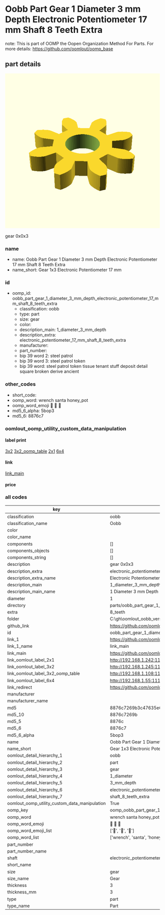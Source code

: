 # Oobb Part Gear 1 Diameter 3 mm Depth Electronic Potentiometer 17 mm Shaft 8 Teeth Extra  

note: This is part of OOMP the Oopen Organization Method For Parts. For more details: https://github.com/oomlout/oomp_base

##  part details
  

[![](3dpr.png)](3dpr.png)

gear 0x0x3



### name
* name: Oobb Part Gear 1 Diameter 3 mm Depth Electronic Potentiometer 17 mm Shaft 8 Teeth Extra
* name_short: Gear 1x3 Electronic Potentiometer 17 mm
### id
* oomp_id: oobb_part_gear_1_diameter_3_mm_depth_electronic_potentiometer_17_mm_shaft_8_teeth_extra
  * classification: oobb
  * type: part
  * size: gear
  * color: 
  * description_main: 1_diameter_3_mm_depth
  * description_extra: electronic_potentiometer_17_mm_shaft_8_teeth_extra
  * manufacturer: 
  * part_number: 
  * bip 39 word 2: steel patrol
  * bip 39 word 3: steel patrol token
  * bip 39 word: steel patrol token tissue tenant stuff deposit detail square broken derive ancient

### other_codes
* short_code: 
* oomp_word: wrench santa honey_pot
* oomp_word_emoji :wrench: :santa: :honey_pot:
* md5_6_alpha: 5bop3
* md5_6: 8876c7






### oomlout_oomp_utility_custom_data_manipulation
#### label print
[3x2](http://192.168.1.245:1112/?label=oomp%205bop3)
[3x2_oomp_table](http://192.168.1.108:1112/?label=oomp%205bop3)
[2x1](http://192.168.1.242:1112/?label=oomp%205bop3)
[6x4](http://192.168.1.55:1112/?label=oomp%205bop3)    

#### link

[link_main](https://github.com/oomlout/oomlout_oobb_version_4_generated_parts/tree/main/navigation_oomp/oobb/part/gear/1_diameter_3_mm_depth/electronic_potentiometer_17_mm_shaft_8_teeth_extra/part)                              

#### price







### all codes 
| key | value |  
| --- | --- |  
| classification | oobb |  
| classification_name | Oobb |  
| color |  |  
| color_name |  |  
| components | [] |  
| components_objects | [] |  
| components_string | [] |  
| description | gear 0x0x3 |  
| description_extra | electronic_potentiometer_17_mm_shaft_8_teeth_extra |  
| description_extra_name | Electronic Potentiometer 17 mm Shaft 8 Teeth Extra |  
| description_main | 1_diameter_3_mm_depth |  
| description_main_name | 1 Diameter 3 mm Depth |  
| diameter | 1 |  
| directory | parts/oobb_part_gear_1_diameter_3_mm_depth_electronic_potentiometer_17_mm_shaft_8_teeth_extra |  
| extra | 8_teeth |  
| folder | C:\gh\oomlout_oobb_version_4_generated_parts\parts\oobb_part_gear_1_diameter_3_mm_depth_electronic_potentiometer_17_mm_shaft_8_teeth_extra |  
| github_link | https://github.com/oomlout/oomlout_oomp_part_src/tree/main/parts/oobb_part_gear_1_diameter_3_mm_depth_electronic_potentiometer_17_mm_shaft_8_teeth_extra |  
| id | oobb_part_gear_1_diameter_3_mm_depth_electronic_potentiometer_17_mm_shaft_8_teeth_extra |  
| link_1 | https://github.com/oomlout/oomlout_oobb_version_4_generated_parts/tree/main/navigation_oomp/oobb/part/gear/1_diameter_3_mm_depth/electronic_potentiometer_17_mm_shaft_8_teeth_extra/part |  
| link_1_name | link_main |  
| link_main | https://github.com/oomlout/oomlout_oobb_version_4_generated_parts/tree/main/navigation_oomp/oobb/part/gear/1_diameter_3_mm_depth/electronic_potentiometer_17_mm_shaft_8_teeth_extra/part |  
| link_oomlout_label_2x1 | http://192.168.1.242:1112/?label=oomp%205bop3 |  
| link_oomlout_label_3x2 | http://192.168.1.245:1112/?label=oomp%205bop3 |  
| link_oomlout_label_3x2_oomp_table | http://192.168.1.108:1112/?label=oomp%205bop3 |  
| link_oomlout_label_6x4 | http://192.168.1.55:1112/?label=oomp%205bop3 |  
| link_redirect | https://github.com/oomlout/oomlout_oobb_version_4_generated_parts/tree/main/parts/oobb_gear_01_03_ex_8_teeth_sh_electronic_potentiometer_17_mm |  
| manufacturer |  |  
| manufacturer_name |  |  
| md5 | 8876c7269b3c47635e6f8e2dc7e84ea9 |  
| md5_10 | 8876c7269b |  
| md5_5 | 8876c |  
| md5_6 | 8876c7 |  
| md5_6_alpha | 5bop3 |  
| name | Oobb Part Gear 1 Diameter 3 mm Depth Electronic Potentiometer 17 mm Shaft 8 Teeth Extra |  
| name_short | Gear 1x3 Electronic Potentiometer 17 mm |  
| oomlout_detail_hierarchy_1 | oobb |  
| oomlout_detail_hierarchy_2 | part |  
| oomlout_detail_hierarchy_3 | gear |  
| oomlout_detail_hierarchy_4 | 1_diameter |  
| oomlout_detail_hierarchy_5 | 3_mm_depth |  
| oomlout_detail_hierarchy_6 | electronic_potentiometer_17_mm |  
| oomlout_detail_hierarchy_7 | shaft_8_teeth_extra |  
| oomlout_oomp_utility_custom_data_manipulation | True |  
| oomp_key | oomp_oobb_part_gear_1_diameter_3_mm_depth_electronic_potentiometer_17_mm_shaft_8_teeth_extra |  
| oomp_word | wrench santa honey_pot |  
| oomp_word_emoji | :wrench: :santa: :honey_pot: |  
| oomp_word_emoji_list | [':wrench:', ':santa:', ':honey_pot:'] |  
| oomp_word_list | ['wrench', 'santa', 'honey_pot'] |  
| part_number |  |  
| part_number_name |  |  
| shaft | electronic_potentiometer_17_mm |  
| short_name |  |  
| size | gear |  
| size_name | Gear |  
| thickness | 3 |  
| thickness_mm | 3 |  
| type | part |  
| type_name | Part |  
